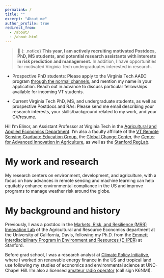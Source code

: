 ```yaml
---
permalink: /
title: ""
excerpt: "About me"
author_profile: true
redirect_from: 
  - /about/
  - /about.html
---
```


> 📝 {: .notice} **This year, I am actively recruiting motivated Postdocs, PhD, MS students, and potential research assistants with interests in risk prediction and management.** In addition, I have opportunities for motivated Virginia Tech undergraduates interested in research.
- Prospective PhD students: Please apply to the Virginia Tech AAEC program [through the normal channels](https://aaec.vt.edu/academics/graduate/visiting.html), and mention my name in your application. Reach out in advance to discuss particular fellowships available for incoming VT students.

- Current Virginia Tech PhD, MS, and undergraduate students, as well as prospective Postdocs and RAs: Please send me email describing your research interests, your skills/background related to my work, and your CV/resume.


Hi! I’m Elinor, an Assistant Professor at Virginia Tech in the [Agricultural and Applied Economics Department](https://aaec.vt.edu).  I’m also a faculty affiliate of the [VT Remote Sensing Graduate Education Group](https://rsigep.frec.vt.edu/), the [Global Change Center](https://www.globalchange.vt.edu/), the [Center for Advanced Innovation in Agriculture](https://caia.cals.vt.edu/), as well as the [Stanford RegLab](https://reglab.stanford.edu/).



My work and research
======
My research centers on environment, development, and agriculture, with a focus on how advances in remote sensing and machine learning can help equitably enhance environmental compliance in the US and improve programs to manage weather risk around the globe.


My background and history
======
Previously, I was a postdoc in the [Markets, Risk, and Resilience (MRR) Innovation Lab](https://basis.ucdavis.edu/) of the Agricultural and Resource Economics department at the University of California, Davis, following my Ph.D. from the [Emmett Interdisciplinary Program in Environment and Resources (E-IPER)](https://pangea.stanford.edu/eiper) at Stanford.

Before grad school, I was a research analyst at [Climate Policy Initiative](https://climatepolicyinitiative.org/), where I worked on renewable energy finance in the US and tropical land use following my studies of economics and environmental science at UNC-Chapel Hill. I’m also a licensed [amateur radio operator](https://www.fcc.gov/wireless/bureau-divisions/mobility-division/amateur-radio-service) (call sign K6NMI).


<!--Come join the Lab!
======
{: .notice} **This year, I am actively recruiting motivated Postdocs, PhD, MS students, and potential research assistants with interests in risk prediction and management.** In addition, I have opportunities for motivated Virginia Tech undergraduates interested in research.
- Prospective PhD students: Please apply to the Virginia Tech AAEC program [through the normal channels](https://aaec.vt.edu/academics/graduate/visiting.html), and mention my name in your application. Reach out in advance to discuss particular fellowships available for incoming VT students.

- Current Virginia Tech PhD, MS, and undergraduate students, as well as prospective Postdocs and RAs: Please send me email describing your research interests, your skills/background related to my work, and your CV/resume. -->


<!--Site-wide configuration
------
The main configuration file for the site is in the base directory in [_config.yml](https://github.com/academicpages/academicpages.github.io/blob/master/_config.yml), which defines the content in the sidebars and other site-wide features. You will need to replace the default variables with ones about yourself and your site's github repository. The configuration file for the top menu is in [_data/navigation.yml](https://github.com/academicpages/academicpages.github.io/blob/master/_data/navigation.yml). For example, if you don't have a portfolio or blog posts, you can remove those items from that navigation.yml file to remove them from the header.

Create content & metadata
------
For site content, there is one markdown file for each type of content, which are stored in directories like _publications, _talks, _posts, _teaching, or _pages. For example, each talk is a markdown file in the [_talks directory](https://github.com/academicpages/academicpages.github.io/tree/master/_talks). At the top of each markdown file is structured data in YAML about the talk, which the theme will parse to do lots of cool stuff. The same structured data about a talk is used to generate the list of talks on the [Talks page](https://academicpages.github.io/talks), each [individual page](https://academicpages.github.io/talks/2012-03-01-talk-1) for specific talks, the talks section for the [CV page](https://academicpages.github.io/cv), and the [map of places you've given a talk](https://academicpages.github.io/talkmap.html) (if you run this [python file](https://github.com/academicpages/academicpages.github.io/blob/master/talkmap.py) or [Jupyter notebook](https://github.com/academicpages/academicpages.github.io/blob/master/talkmap.ipynb), which creates the HTML for the map based on the contents of the _talks directory).

**Markdown generator**

I have also created [a set of Jupyter notebooks](https://github.com/academicpages/academicpages.github.io/tree/master/markdown_generator
) that converts a CSV containing structured data about talks or presentations into individual markdown files that will be properly formatted for the academicpages template. The sample CSVs in that directory are the ones I used to create my own personal website at stuartgeiger.com. My usual workflow is that I keep a spreadsheet of my publications and talks, then run the code in these notebooks to generate the markdown files, then commit and push them to the GitHub repository.

How to edit your site's GitHub repository
------
Many people use a git client to create files on their local computer and then push them to GitHub's servers. If you are not familiar with git, you can directly edit these configuration and markdown files directly in the github.com interface. Navigate to a file (like [this one](https://github.com/academicpages/academicpages.github.io/blob/master/_talks/2012-03-01-talk-1.md) and click the pencil icon in the top right of the content preview (to the right of the "Raw | Blame | History" buttons). You can delete a file by clicking the trashcan icon to the right of the pencil icon. You can also create new files or upload files by navigating to a directory and clicking the "Create new file" or "Upload files" buttons.

Example: editing a markdown file for a talk
![Editing a markdown file for a talk](/images/editing-talk.png)

For more info
------
More info about configuring academicpages can be found in [the guide](https://academicpages.github.io/markdown/). The [guides for the Minimal Mistakes theme](https://mmistakes.github.io/minimal-mistakes/docs/configuration/) (which this theme was forked from) might also be helpful. -->
